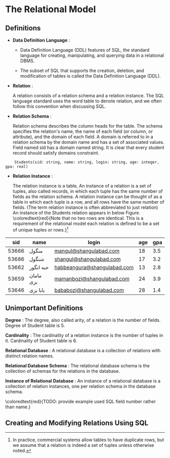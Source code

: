 # The Relational Model

## Definitions

* **Data Definition Language** :

    * Data Definition Language (DDL) features of SQL, the standard language for creating, manipulating, and querying 
    data in a relational DBMS.
    
    * The subset of SQL that supports the creation, deletion, and modification of tables is called the Data 
    Definition Language (DDL).
    
* **Relation** :

    A relation consists of a relation schema and a relation instance. The SQL language standard uses the word table 
    to denote relation, and we often follow this convention when discussing SQL.
    
* **Relation Schema** :

    Relation schema describes the column heads for the table. The schema specifies the relation's name, the name of 
    each field (or column, or attribute), and the domain of each field. A domain is referred to in a relation schema 
    by the domain name and has a set of associated values. Field named sid has a domain named string. It is clear 
    that every student record should satisfy domains constraint.
    
```console
    Students(sid: string, name: string, login: string, age: integer, gpa: real)
```

* **Relation Instance** :

    The relation instance is a table, An instance of a relation is a set of tuples, also called records, in which 
    each tuple has the same number of fields as the relation schema. A relation instance can be thought of as a table
     in which each tuple is a row, and all rows have the same number of fields. (The term relation instance is often 
     abbreviated to just relation) An instance of the Students relation appears in below Figure. 
    \coloredtext{red}{Note that no two rows are identical. This is a requirement of the relational model each 
    relation is defined to be a set of unique tuples or rows.}[^sample-footnote]
    
|**sid** | **name** | **login** | **age** | **gpa** |
|--------|----------|-----------|---------|---------|
| 53666 | منگول | mangul@shangulabad.com | 18 | 3.5 |
| 53686 | شنگول | shangul@shangulabad.com | 17 | 3.2 |
| 53662 | حبه انگور‍ | habbeangura@shangulabad.com | 13 | 2.8 |
| 53659 | مامان بزی | mamanbozi@shangulabad.com | 24 | 3.9 |
| 53646 | بابا بزی | bababozi@shangulabad.com | 28 | 1.4 |

## Unimportant Definitions

**Degree** : The degree, also called arity, of a relation is the number of fields. Degree of Student table is 5.

**Cardinality** : The cardinality of a relation instance is the number of tuples in it. Cardinality of Student table 
is 6.

**Relational Database** : A relational database is a collection of relations with distinct relation names. 

**Relational Database Schema** : The relational database schema is the collection of schemas for the relations in the 
database.
    
**Instance of Relational Database** : An instance of a relational database is a collection of relation instances, one 
per relation schema in the database schema.
    
\coloredtext{red}{TODO: provide example used SQL field number rather than name.}

## Creating and Modifying Relations Using SQL

[^sample-footnote]: In practice, commercial systems allow tables to have duplicate rows, but we assume that a relation is indeed a set of tuples unless otherwise noted.
